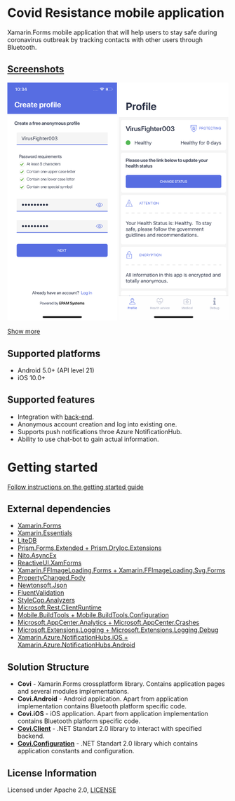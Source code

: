 # Covid Resistance mobile application

Xamarin.Forms mobile application that will help users to stay safe during coronavirus outbreak by tracking contacts with other users through Bluetooth.

## [Screenshots](docs/screenshots.md)

<img src="docs/assets/create_profile.jpeg" alt="Create profile" width="250"/>

<img src="docs/assets/profile_healthy.jpeg" alt="Profile page" width="250"/>

[Show more](docs/screenshots.md)

## Supported platforms

* Android 5.0+ (API level 21)
* iOS 10.0+

## Supported features

* Integration with [back-end](docs/getting_started.md).
* Anonymous account creation and log into existing one.
* Supports push notifications throe Azure NotificationHub.
* Ability to use chat-bot to gain actual information.

# Getting started
[Follow instructions on the getting started guide](docs/getting_started.md)

## External dependencies

* [Xamarin.Forms](https://www.xamarin.com/forms)
* [Xamarin.Essentials](https://www.github.com/xamarin/essentials)
* [LiteDB](https://github.com/mbdavid/LiteDB)
* [Prism.Forms.Extended + Prism.DryIoc.Extensions](https://prismlibrary.com/)
* [Nito.AsyncEx](https://github.com/StephenCleary/AsyncEx)
* [ReactiveUI.XamForms](https://github.com/reactiveui/reactiveui)
* [Xamarin.FFImageLoading.Forms + Xamarin.FFImageLoading.Svg.Forms](https://github.com/luberda-molinet/FFImageLoading)
* [PropertyChanged.Fody](https://github.com/Fody/PropertyChanged)
* [Newtonsoft.Json](https://www.newtonsoft.com/)
* [FluentValidation](https://github.com/JeremySkinner/FluentValidation)
* [StyleCop.Analyzers](https://github.com/DotNetAnalyzers/StyleCopAnalyzers)
* [Microsoft.Rest.ClientRuntime](https://www.nuget.org/packages/Microsoft.Rest.ClientRuntime/)
* [Mobile.BuildTools + Mobile.BuildTools.Configuration](https://github.com/dansiegel/Mobile.BuildTools)
* [Microsoft.AppCenter.Analytics + Microsoft.AppCenter.Crashes](https://appcenter.ms)
* [Microsoft.Extensions.Logging + Microsoft.Extensions.Logging.Debug](https://www.nuget.org/packages/Microsoft.Extensions.Logging/)
* [Xamarin.Azure.NotificationHubs.iOS + Xamarin.Azure.NotificationHubs.Android](https://docs.microsoft.com/en-us/xamarin/xamarin-forms/data-cloud/azure-services/azure-notification-hub)

## Solution Structure

* **Covi** - Xamarin.Forms crossplatform library. Contains application pages and several modules implementations.
* **Covi.Android** - Android application. Apart from application implementation contains Bluetooth platform specific code.
* **Covi.iOS** - iOS application. Apart from application implementation contains Bluetooth platform specific code.
* [**Covi.Client**](docs/covi_client.md) - .NET Standart 2.0 library to interact with specified backend.
* [**Covi.Configuration**](docs/covi_configuration.md) - .NET Standart 2.0 library which contains application constants and configuration.

## License Information

Licensed under Apache 2.0, [LICENSE](LICENSE)
